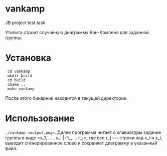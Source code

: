 # vankamp
JB project test task

Утилита строит случайную диаграмму Ван-Кампена для заданной группы.

# Установка

```git clone https://github.com/MaksimTimokhin/vankamp.git
 cd vankamp
 mkdir build
 cd build
 cmake ..
 make vankamp
```
После этого бинарник находится в текущей директории.

# Использование

`./vankamp <output.png>`. Далее программа читает с клавиатуры задание группы в виде <x_1, ... , x_i | r1_, ... r_j>, где все r_j --- строки над x_i и x_i, выводит
сгенерированное слово и сохраняет диаграмму в указанный файл.
